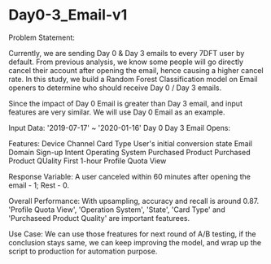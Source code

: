 # Day0-3_Email-v1
Problem Statement:

   Currently, we are sending Day 0 & Day 3 emails to every 7DFT user by default. From previous analysis, we know some people will go directly cancel their account after opening the email, hence causing a higher cancel rate. In this study, we build a Random Forest Classification model on Email openers to determine who should receive Day 0 / Day 3 emails.

Since the impact of Day 0 Email is greater than Day 3 email, and input features are very similar. We will use Day 0 Email as an example.

Input Data: '2019-07-17' ~ '2020-01-16' Day 0 Day 3 Email Opens:

Features: 
Device
Channel
Card Type
User's initial conversion state
Email Domain
Sign-up Intent
Operating System
Purchased Product
Purchased Product QUality 
First 1-hour Profile Quota View

Response Variable:
A user canceled within 60 minutes after opening the email - 1; Rest - 0.

Overall Performance:
With upsampling, accuracy and recall is around 0.87. 
'Profile Quota View', 'Operation System', 'State', 'Card Type' and 'Purchaseed Product Quality' are important featurees. 

Use Case:
We can use those freatures for next round of A/B testing, if the conclusion stays same, we can keep improving the model, and wrap up the script to production for automation purpose.

